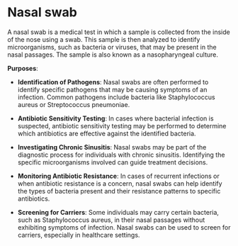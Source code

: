 # Nasal swab

A nasal swab is a medical test in which a sample is collected from the inside of the nose using a swab. This sample is then analyzed to identify microorganisms, such as bacteria or viruses, that may be present in the nasal passages. The sample is also known as a nasopharyngeal culture.

**Purposes**:

* **Identification of Pathogens**: Nasal swabs are often performed to identify specific pathogens that may be causing symptoms of an infection. Common pathogens include bacteria like Staphylococcus aureus or Streptococcus pneumoniae.

* **Antibiotic Sensitivity Testing**: In cases where bacterial infection is suspected, antibiotic sensitivity testing may be performed to determine which antibiotics are effective against the identified bacteria.

* **Investigating Chronic Sinusitis**: Nasal swabs may be part of the diagnostic process for individuals with chronic sinusitis. Identifying the specific microorganisms involved can guide treatment decisions.

* **Monitoring Antibiotic Resistance**: In cases of recurrent infections or when antibiotic resistance is a concern, nasal swabs can help identify the types of bacteria present and their resistance patterns to specific antibiotics.

* **Screening for Carriers**: Some individuals may carry certain bacteria, such as Staphylococcus aureus, in their nasal passages without exhibiting symptoms of infection. Nasal swabs can be used to screen for carriers, especially in healthcare settings.
